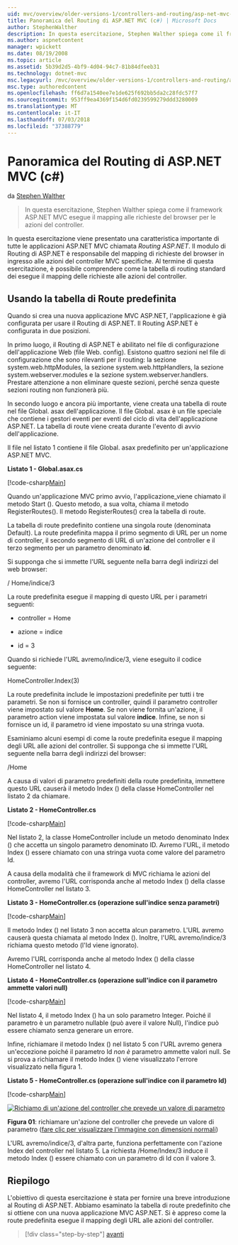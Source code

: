 ```yaml
---
uid: mvc/overview/older-versions-1/controllers-and-routing/asp-net-mvc-routing-overview-cs
title: Panoramica del Routing di ASP.NET MVC (c#) | Microsoft Docs
author: StephenWalther
description: In questa esercitazione, Stephen Walther spiega come il framework ASP.NET MVC esegue il mapping alle richieste del browser per le azioni del controller.
ms.author: aspnetcontent
manager: wpickett
ms.date: 08/19/2008
ms.topic: article
ms.assetid: 5b39d2d5-4bf9-4d04-94c7-81b84dfeeb31
ms.technology: dotnet-mvc
msc.legacyurl: /mvc/overview/older-versions-1/controllers-and-routing/asp-net-mvc-routing-overview-cs
msc.type: authoredcontent
ms.openlocfilehash: ff6d7a1540ee7e1de625f692bb5da2c28fdc57f7
ms.sourcegitcommit: 953ff9ea4369f154d6fd0239599279ddd3280009
ms.translationtype: MT
ms.contentlocale: it-IT
ms.lasthandoff: 07/03/2018
ms.locfileid: "37388779"
---
```

<a name="aspnet-mvc-routing-overview-c"></a>Panoramica del Routing di ASP.NET MVC (c#)
====================
da [Stephen Walther](https://github.com/StephenWalther)

> In questa esercitazione, Stephen Walther spiega come il framework ASP.NET MVC esegue il mapping alle richieste del browser per le azioni del controller.


In questa esercitazione viene presentato una caratteristica importante di tutte le applicazioni ASP.NET MVC chiamata *Routing ASP.NET*. Il modulo di Routing di ASP.NET è responsabile del mapping di richieste del browser in ingresso alle azioni del controller MVC specifiche. Al termine di questa esercitazione, è possibile comprendere come la tabella di routing standard dei esegue il mapping delle richieste alle azioni del controller.

## <a name="using-the-default-route-table"></a>Usando la tabella di Route predefinita

Quando si crea una nuova applicazione MVC ASP.NET, l'applicazione è già configurata per usare il Routing di ASP.NET. Il Routing ASP.NET è configurata in due posizioni.

In primo luogo, il Routing di ASP.NET è abilitato nel file di configurazione dell'applicazione Web (file Web. config). Esistono quattro sezioni nel file di configurazione che sono rilevanti per il routing: la sezione system.web.httpModules, la sezione system.web.httpHandlers, la sezione system.webserver.modules e la sezione system.webserver.handlers. Prestare attenzione a non eliminare queste sezioni, perché senza queste sezioni routing non funzionerà più.

In secondo luogo e ancora più importante, viene creata una tabella di route nel file Global. asax dell'applicazione. Il file Global. asax è un file speciale che contiene i gestori eventi per eventi del ciclo di vita dell'applicazione ASP.NET. La tabella di route viene creata durante l'evento di avvio dell'applicazione.

Il file nel listato 1 contiene il file Global. asax predefinito per un'applicazione ASP.NET MVC.

**Listato 1 - Global.asax.cs**

[!code-csharp[Main](asp-net-mvc-routing-overview-cs/samples/sample1.cs)]

Quando un'applicazione MVC primo avvio, l'applicazione\_viene chiamato il metodo Start (). Questo metodo, a sua volta, chiama il metodo RegisterRoutes(). Il metodo RegisterRoutes() crea la tabella di route.

La tabella di route predefinito contiene una singola route (denominata Default). La route predefinita mappa il primo segmento di URL per un nome di controller, il secondo segmento di URL di un'azione del controller e il terzo segmento per un parametro denominato **id**.

Si supponga che si immette l'URL seguente nella barra degli indirizzi del web browser:

/ Home/indice/3

La route predefinita esegue il mapping di questo URL per i parametri seguenti:

- controller = Home

- azione = indice

- id = 3

Quando si richiede l'URL avremo/indice/3, viene eseguito il codice seguente:

HomeController.Index(3)

La route predefinita include le impostazioni predefinite per tutti i tre parametri. Se non si fornisce un controller, quindi il parametro controller viene impostato sul valore **Home**. Se non viene fornita un'azione, il parametro action viene impostata sul valore **indice**. Infine, se non si fornisce un id, il parametro id viene impostato su una stringa vuota.

Esaminiamo alcuni esempi di come la route predefinita esegue il mapping degli URL alle azioni del controller. Si supponga che si immette l'URL seguente nella barra degli indirizzi del browser:

/Home

A causa di valori di parametro predefiniti della route predefinita, immettere questo URL causerà il metodo Index () della classe HomeController nel listato 2 da chiamare.

**Listato 2 - HomeController.cs**

[!code-csharp[Main](asp-net-mvc-routing-overview-cs/samples/sample2.cs)]

Nel listato 2, la classe HomeController include un metodo denominato Index () che accetta un singolo parametro denominato ID. Avremo l'URL, il metodo Index () essere chiamato con una stringa vuota come valore del parametro Id.

A causa della modalità che il framework di MVC richiama le azioni del controller, avremo l'URL corrisponda anche al metodo Index () della classe HomeController nel listato 3.

**Listato 3 - HomeController.cs (operazione sull'indice senza parametri)**

[!code-csharp[Main](asp-net-mvc-routing-overview-cs/samples/sample3.cs)]

Il metodo Index () nel listato 3 non accetta alcun parametro. L'URL avremo causerà questa chiamata al metodo Index (). Inoltre, l'URL avremo/indice/3 richiama questo metodo (l'Id viene ignorato).

Avremo l'URL corrisponda anche al metodo Index () della classe HomeController nel listato 4.

**Listato 4 - HomeController.cs (operazione sull'indice con il parametro ammette valori null)**

[!code-csharp[Main](asp-net-mvc-routing-overview-cs/samples/sample4.cs)]

Nel listato 4, il metodo Index () ha un solo parametro Integer. Poiché il parametro è un parametro nullable (può avere il valore Null), l'indice può essere chiamato senza generare un errore.

Infine, richiamare il metodo Index () nel listato 5 con l'URL avremo genera un'eccezione poiché il parametro Id *non è* parametro ammette valori null. Se si prova a richiamare il metodo Index () viene visualizzato l'errore visualizzato nella figura 1.

**Listato 5 - HomeController.cs (operazione sull'indice con il parametro Id)**

[!code-csharp[Main](asp-net-mvc-routing-overview-cs/samples/sample5.cs)]


[![Richiamo di un'azione del controller che prevede un valore di parametro](asp-net-mvc-routing-overview-cs/_static/image1.jpg)](asp-net-mvc-routing-overview-cs/_static/image1.png)

**Figura 01**: richiamare un'azione del controller che prevede un valore di parametro ([fare clic per visualizzare l'immagine con dimensioni normali](asp-net-mvc-routing-overview-cs/_static/image2.png))


L'URL avremo/indice/3, d'altra parte, funziona perfettamente con l'azione Index del controller nel listato 5. La richiesta /Home/Index/3 induce il metodo Index () essere chiamato con un parametro di Id con il valore 3.

## <a name="summary"></a>Riepilogo

L'obiettivo di questa esercitazione è stata per fornire una breve introduzione al Routing di ASP.NET. Abbiamo esaminato la tabella di route predefinito che si ottiene con una nuova applicazione MVC ASP.NET. Si è appreso come la route predefinita esegue il mapping degli URL alle azioni del controller.

> [!div class="step-by-step"]
> [avanti](understanding-action-filters-cs.md)
